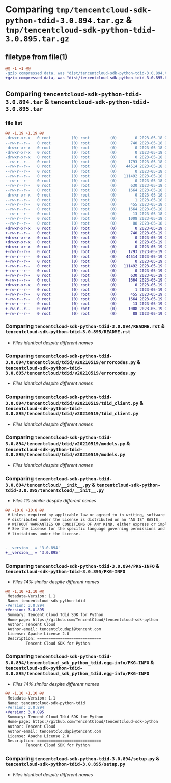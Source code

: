 # Comparing `tmp/tencentcloud-sdk-python-tdid-3.0.894.tar.gz` & `tmp/tencentcloud-sdk-python-tdid-3.0.895.tar.gz`

## filetype from file(1)

```diff
@@ -1 +1 @@
-gzip compressed data, was "dist/tencentcloud-sdk-python-tdid-3.0.894.tar", last modified: Thu May 18 00:38:26 2023, max compression
+gzip compressed data, was "dist/tencentcloud-sdk-python-tdid-3.0.895.tar", last modified: Fri May 19 03:01:42 2023, max compression
```

## Comparing `tencentcloud-sdk-python-tdid-3.0.894.tar` & `tencentcloud-sdk-python-tdid-3.0.895.tar`

### file list

```diff
@@ -1,19 +1,19 @@
-drwxr-xr-x   0 root         (0) root         (0)        0 2023-05-18 00:38:26.000000 tencentcloud-sdk-python-tdid-3.0.894/
--rw-r--r--   0 root         (0) root         (0)      740 2023-05-18 00:38:26.000000 tencentcloud-sdk-python-tdid-3.0.894/README.rst
-drwxr-xr-x   0 root         (0) root         (0)        0 2023-05-18 00:38:26.000000 tencentcloud-sdk-python-tdid-3.0.894/tencentcloud/
-drwxr-xr-x   0 root         (0) root         (0)        0 2023-05-18 00:38:26.000000 tencentcloud-sdk-python-tdid-3.0.894/tencentcloud/tdid/
-drwxr-xr-x   0 root         (0) root         (0)        0 2023-05-18 00:38:26.000000 tencentcloud-sdk-python-tdid-3.0.894/tencentcloud/tdid/v20210519/
--rw-r--r--   0 root         (0) root         (0)     1793 2023-05-18 00:38:26.000000 tencentcloud-sdk-python-tdid-3.0.894/tencentcloud/tdid/v20210519/errorcodes.py
--rw-r--r--   0 root         (0) root         (0)    44514 2023-05-18 00:38:26.000000 tencentcloud-sdk-python-tdid-3.0.894/tencentcloud/tdid/v20210519/tdid_client.py
--rw-r--r--   0 root         (0) root         (0)        0 2023-05-18 00:38:26.000000 tencentcloud-sdk-python-tdid-3.0.894/tencentcloud/tdid/v20210519/__init__.py
--rw-r--r--   0 root         (0) root         (0)   111492 2023-05-18 00:38:26.000000 tencentcloud-sdk-python-tdid-3.0.894/tencentcloud/tdid/v20210519/models.py
--rw-r--r--   0 root         (0) root         (0)        0 2023-05-18 00:38:26.000000 tencentcloud-sdk-python-tdid-3.0.894/tencentcloud/tdid/__init__.py
--rw-r--r--   0 root         (0) root         (0)      630 2023-05-18 00:38:26.000000 tencentcloud-sdk-python-tdid-3.0.894/tencentcloud/__init__.py
--rw-r--r--   0 root         (0) root         (0)     1664 2023-05-18 00:38:26.000000 tencentcloud-sdk-python-tdid-3.0.894/PKG-INFO
-drwxr-xr-x   0 root         (0) root         (0)        0 2023-05-18 00:38:26.000000 tencentcloud-sdk-python-tdid-3.0.894/tencentcloud_sdk_python_tdid.egg-info/
--rw-r--r--   0 root         (0) root         (0)        1 2023-05-18 00:38:26.000000 tencentcloud-sdk-python-tdid-3.0.894/tencentcloud_sdk_python_tdid.egg-info/dependency_links.txt
--rw-r--r--   0 root         (0) root         (0)      455 2023-05-18 00:38:26.000000 tencentcloud-sdk-python-tdid-3.0.894/tencentcloud_sdk_python_tdid.egg-info/SOURCES.txt
--rw-r--r--   0 root         (0) root         (0)     1664 2023-05-18 00:38:26.000000 tencentcloud-sdk-python-tdid-3.0.894/tencentcloud_sdk_python_tdid.egg-info/PKG-INFO
--rw-r--r--   0 root         (0) root         (0)       13 2023-05-18 00:38:26.000000 tencentcloud-sdk-python-tdid-3.0.894/tencentcloud_sdk_python_tdid.egg-info/top_level.txt
--rw-r--r--   0 root         (0) root         (0)     1008 2023-05-18 00:38:26.000000 tencentcloud-sdk-python-tdid-3.0.894/setup.py
--rw-r--r--   0 root         (0) root         (0)       88 2023-05-18 00:38:26.000000 tencentcloud-sdk-python-tdid-3.0.894/setup.cfg
+drwxr-xr-x   0 root         (0) root         (0)        0 2023-05-19 03:01:42.000000 tencentcloud-sdk-python-tdid-3.0.895/
+-rw-r--r--   0 root         (0) root         (0)      740 2023-05-19 03:01:42.000000 tencentcloud-sdk-python-tdid-3.0.895/README.rst
+drwxr-xr-x   0 root         (0) root         (0)        0 2023-05-19 03:01:42.000000 tencentcloud-sdk-python-tdid-3.0.895/tencentcloud/
+drwxr-xr-x   0 root         (0) root         (0)        0 2023-05-19 03:01:42.000000 tencentcloud-sdk-python-tdid-3.0.895/tencentcloud/tdid/
+drwxr-xr-x   0 root         (0) root         (0)        0 2023-05-19 03:01:42.000000 tencentcloud-sdk-python-tdid-3.0.895/tencentcloud/tdid/v20210519/
+-rw-r--r--   0 root         (0) root         (0)     1793 2023-05-19 03:01:42.000000 tencentcloud-sdk-python-tdid-3.0.895/tencentcloud/tdid/v20210519/errorcodes.py
+-rw-r--r--   0 root         (0) root         (0)    44514 2023-05-19 03:01:42.000000 tencentcloud-sdk-python-tdid-3.0.895/tencentcloud/tdid/v20210519/tdid_client.py
+-rw-r--r--   0 root         (0) root         (0)        0 2023-05-19 03:01:42.000000 tencentcloud-sdk-python-tdid-3.0.895/tencentcloud/tdid/v20210519/__init__.py
+-rw-r--r--   0 root         (0) root         (0)   111492 2023-05-19 03:01:42.000000 tencentcloud-sdk-python-tdid-3.0.895/tencentcloud/tdid/v20210519/models.py
+-rw-r--r--   0 root         (0) root         (0)        0 2023-05-19 03:01:42.000000 tencentcloud-sdk-python-tdid-3.0.895/tencentcloud/tdid/__init__.py
+-rw-r--r--   0 root         (0) root         (0)      630 2023-05-19 03:01:42.000000 tencentcloud-sdk-python-tdid-3.0.895/tencentcloud/__init__.py
+-rw-r--r--   0 root         (0) root         (0)     1664 2023-05-19 03:01:42.000000 tencentcloud-sdk-python-tdid-3.0.895/PKG-INFO
+drwxr-xr-x   0 root         (0) root         (0)        0 2023-05-19 03:01:42.000000 tencentcloud-sdk-python-tdid-3.0.895/tencentcloud_sdk_python_tdid.egg-info/
+-rw-r--r--   0 root         (0) root         (0)        1 2023-05-19 03:01:42.000000 tencentcloud-sdk-python-tdid-3.0.895/tencentcloud_sdk_python_tdid.egg-info/dependency_links.txt
+-rw-r--r--   0 root         (0) root         (0)      455 2023-05-19 03:01:42.000000 tencentcloud-sdk-python-tdid-3.0.895/tencentcloud_sdk_python_tdid.egg-info/SOURCES.txt
+-rw-r--r--   0 root         (0) root         (0)     1664 2023-05-19 03:01:42.000000 tencentcloud-sdk-python-tdid-3.0.895/tencentcloud_sdk_python_tdid.egg-info/PKG-INFO
+-rw-r--r--   0 root         (0) root         (0)       13 2023-05-19 03:01:42.000000 tencentcloud-sdk-python-tdid-3.0.895/tencentcloud_sdk_python_tdid.egg-info/top_level.txt
+-rw-r--r--   0 root         (0) root         (0)     1008 2023-05-19 03:01:42.000000 tencentcloud-sdk-python-tdid-3.0.895/setup.py
+-rw-r--r--   0 root         (0) root         (0)       88 2023-05-19 03:01:42.000000 tencentcloud-sdk-python-tdid-3.0.895/setup.cfg
```

### Comparing `tencentcloud-sdk-python-tdid-3.0.894/README.rst` & `tencentcloud-sdk-python-tdid-3.0.895/README.rst`

 * *Files identical despite different names*

### Comparing `tencentcloud-sdk-python-tdid-3.0.894/tencentcloud/tdid/v20210519/errorcodes.py` & `tencentcloud-sdk-python-tdid-3.0.895/tencentcloud/tdid/v20210519/errorcodes.py`

 * *Files identical despite different names*

### Comparing `tencentcloud-sdk-python-tdid-3.0.894/tencentcloud/tdid/v20210519/tdid_client.py` & `tencentcloud-sdk-python-tdid-3.0.895/tencentcloud/tdid/v20210519/tdid_client.py`

 * *Files identical despite different names*

### Comparing `tencentcloud-sdk-python-tdid-3.0.894/tencentcloud/tdid/v20210519/models.py` & `tencentcloud-sdk-python-tdid-3.0.895/tencentcloud/tdid/v20210519/models.py`

 * *Files identical despite different names*

### Comparing `tencentcloud-sdk-python-tdid-3.0.894/tencentcloud/__init__.py` & `tencentcloud-sdk-python-tdid-3.0.895/tencentcloud/__init__.py`

 * *Files 1% similar despite different names*

```diff
@@ -10,8 +10,8 @@
 # Unless required by applicable law or agreed to in writing, software
 # distributed under the License is distributed on an "AS IS" BASIS,
 # WITHOUT WARRANTIES OR CONDITIONS OF ANY KIND, either express or implied.
 # See the License for the specific language governing permissions and
 # limitations under the License.
 
 
-__version__ = '3.0.894'
+__version__ = '3.0.895'
```

### Comparing `tencentcloud-sdk-python-tdid-3.0.894/PKG-INFO` & `tencentcloud-sdk-python-tdid-3.0.895/PKG-INFO`

 * *Files 14% similar despite different names*

```diff
@@ -1,10 +1,10 @@
 Metadata-Version: 1.1
 Name: tencentcloud-sdk-python-tdid
-Version: 3.0.894
+Version: 3.0.895
 Summary: Tencent Cloud Tdid SDK for Python
 Home-page: https://github.com/TencentCloud/tencentcloud-sdk-python
 Author: Tencent Cloud
 Author-email: tencentcloudapi@tencent.com
 License: Apache License 2.0
 Description: ============================
         Tencent Cloud SDK for Python
```

### Comparing `tencentcloud-sdk-python-tdid-3.0.894/tencentcloud_sdk_python_tdid.egg-info/PKG-INFO` & `tencentcloud-sdk-python-tdid-3.0.895/tencentcloud_sdk_python_tdid.egg-info/PKG-INFO`

 * *Files 14% similar despite different names*

```diff
@@ -1,10 +1,10 @@
 Metadata-Version: 1.1
 Name: tencentcloud-sdk-python-tdid
-Version: 3.0.894
+Version: 3.0.895
 Summary: Tencent Cloud Tdid SDK for Python
 Home-page: https://github.com/TencentCloud/tencentcloud-sdk-python
 Author: Tencent Cloud
 Author-email: tencentcloudapi@tencent.com
 License: Apache License 2.0
 Description: ============================
         Tencent Cloud SDK for Python
```

### Comparing `tencentcloud-sdk-python-tdid-3.0.894/setup.py` & `tencentcloud-sdk-python-tdid-3.0.895/setup.py`

 * *Files identical despite different names*

